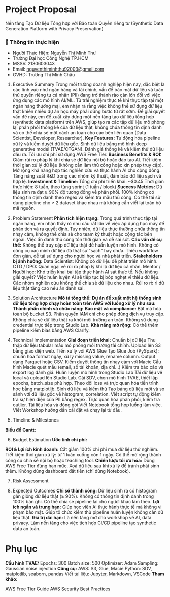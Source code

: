 



# Project Proposal

Nền tảng Tạo Dữ liệu Tổng hợp với Bảo toàn Quyền riêng tư (Synthetic Data Generation Platform with Privacy Preservation)





### 👤 Thông tin thực hiện
- Người Thực Hiện: Nguyễn Thị Minh Thư
- Trường Đại học Công Nghệ TP.HCM
- MSSV: 2180603043
- Email: nguyenthiminhthu92003@gmail.com
- GVHD: Trương Thị Minh Châu

1. Executive Summary
Trong môi trường doanh nghiệp hiện nay, đặc biệt là các lĩnh vực như ngân hàng và tài chính, vấn đề bảo mật dữ liệu và tuân thủ quyền riêng tư cá nhân (PII) đang trở thành rào cản lớn đối với việc ứng dụng các mô hình AI/ML. Từ trải nghiệm thực tế khi thực tập tại một ngân hàng thương mại, em nhận ra rằng việc không thể sử dụng dữ liệu thật khiến nhiều dự án học máy phải dừng bước từ rất sớm.
Để giải quyết vấn đề này, em đề xuất xây dựng một nền tảng tạo dữ liệu tổng hợp (synthetic data platform) trên AWS, giúp tạo ra các tập dữ liệu mô phỏng lại phân phối thống kê của dữ liệu thật, không chứa thông tin định danh và có thể chia sẻ một cách an toàn cho các bên liên quan (Data Scientist, Developer, Researcher).
**Key Features:**
Tự động hóa pipeline xử lý và kiểm duyệt dữ liệu gốc.
Sinh dữ liệu bằng mô hình deep generative model (TVAE/CTGAN).
Đánh giá thống kê và kiểm thử dữ liệu đầu ra.
Tối ưu chi phí sử dụng AWS Free Tier.
**Business Benefits & ROI:**
Giảm rủi ro pháp lý khi chia sẻ dữ liệu nội bộ hoặc đào tạo AI.
Tiết kiệm thời gian xử lý dữ liệu (không cần làm thủ công hoặc xin phép truy cập).
Mở rộng khả năng hợp tác nghiên cứu và thực hành AI cho cộng đồng.
Tăng năng suất R&D trong các nhóm kỹ thuật, đảm bảo dữ liệu sạch và hợp lệ.
**Investment & Timeline:**
Tổng chi phí triển khai: ~$0.45
Thời gian thực hiện: 8 tuần, theo từng sprint (1 tuần / block)
**Success Metrics:**
Dữ liệu sinh ra đạt ≥ 90% độ tương đồng về phân phối.
100% không có thông tin định danh theo regex và kiểm tra mẫu thủ công.
Có thể tái sử dụng pipeline cho ≥ 2 dataset khác nhau mà không cần viết lại toàn bộ mã nguồn.
2. Problem Statement
**Phân tích hiện trạng:**
Trong quá trình thực tập tại ngân hàng, em nhận thấy rõ nhu cầu rất lớn về việc áp dụng học máy để phân tích và ra quyết định. Tuy nhiên, dữ liệu thực thường chứa thông tin nhạy cảm, không thể chia sẻ cho team kỹ thuật hoặc cộng tác bên ngoài. Việc ẩn danh thủ công tốn thời gian và dễ sai sót.
**Các vấn đề cụ thể:**
Không thể truy cập dữ liệu thật để huấn luyện mô hình.
Không có công cụ xác minh dữ liệu đã thật sự "sạch" hay chưa.
Thiếu workflow đơn giản, dễ tái sử dụng cho người học và nhà phát triển.
**Stakeholders bị ảnh hưởng:**
Data Scientist: Không có dữ liệu để phát triển mô hình.
CTO / DPO: Quan ngại về rủi ro pháp lý khi lộ dữ liệu cá nhân.
Mentor / Người học: Khó triển khai bài tập thực hành AI sát thực tế.
Nếu không giải quyết?
Việc huấn luyện AI sẽ tiếp tục bị bóp nghẹt vì thiếu dữ liệu.
Các nhóm nghiên cứu không thể chia sẻ dữ liệu cho nhau.
Rủi ro rò rỉ dữ liệu thật tăng cao nếu ẩn danh sai.

3. Solution Architecture
**Mô tả tổng thể:**
**Dự án đề xuất một hệ thống sinh dữ liệu tổng hợp chạy hoàn toàn trên AWS với luồng xử lý như sau:**
**Thành phần chính và chức năng:**
**Bảo mật và compliance:**
Bật mã hóa toàn bộ bucket S3.
Phân quyền IAM chỉ cho phép đúng dịch vụ truy cập.
Không chia sẻ dữ liệu thật ra khỏi môi trường an toàn.
Không sử dụng credential trực tiếp trong Studio Lab.
**Khả năng mở rộng:**
Có thể thêm pipeline kiểm bias bằng AWS Clarify.
4. Technical Implementation
**Giai đoạn triển khai:**
Chuẩn bị dữ liệu
Thu thập dữ liệu tabular mẫu mô phỏng môi trường tài chính.
Upload lên S3 bằng giao diện web.
Tiền xử lý với AWS Glue
Tạo Glue Job (PySpark): chuẩn hóa format ngày, xử lý missing value, rename column.
Output dạng Parquet hoặc CSV.
Kiểm duyệt thông tin nhạy cảm với Macie
Cấu hình Macie quét mẫu (email, số tài khoản, địa chỉ...)
Kiểm tra báo cáo và export log đánh giá.
Huấn luyện mô hình trong Studio Lab
Tải dữ liệu về local và upload lên Studio Lab.
Cài SDV, chọn mô hình TVAE, thiết lập epochs, batch_size phù hợp.
Theo dõi loss và trực quan hóa tiến trình học bằng matplotlib.
Sinh dữ liệu và kiểm thử
Tạo bảng dữ liệu mới và so sánh với dữ liệu gốc về histogram, correlation.
Viết script tự động kiểm tra sự hiện diện của PII bằng regex.
Trực quan hóa phân phối, kiểm tra outlier.
Tài liệu hóa và đóng gói
Viết Notebook tổng hợp luồng làm việc.
Viết Workshop hướng dẫn cài đặt và chạy lại từ đầu.





5. Timeline & Milestones

**Biểu đồ Gantt:**




6. Budget Estimation
**Ước tính chi phí:**

**ROI & Lợi ích kinh doanh:**
Cắt giảm 100% chi phí mua dữ liệu thử nghiệm.
Tiết kiệm thời gian xử lý: từ 1 tuần xuống còn 1 ngày.
Có thể mở rộng thành công cụ chia sẻ nội bộ hoặc teaching tool.
**Chiến lược tối ưu hóa:**
Dùng AWS Free Tier đúng hạn mức.
Xoá dữ liệu sau khi xử lý để tránh phát sinh thêm.
Không dùng dashboard đắt tiền (chỉ dùng Notebook).

7. Risk Assessment

8. Expected Outcomes
**Chỉ số thành công:**
Dữ liệu sinh ra có histogram gần giống dữ liệu thật (≥ 90%).
Không có thông tin định danh trong 100% bản ghi.
Có thể chia sẻ pipeline lại cho người khác làm theo.
**Lợi ích ngắn và trung hạn:**
Giúp học viên AI thực hành thực tế mà không vi phạm bảo mật.
Giúp tổ chức kiểm thử pipeline huấn luyện không cần dữ liệu thật.
**Giá trị dài hạn:**
Là nền tảng mở cho workshop về AI, data privacy.
Làm nền tảng cho việc tích hợp CI/CD pipeline tạo synthetic data an toàn.






# Phụ lục
**Cấu hình TVAE:**
Epochs: 300
Batch size: 500
Optimizer: Adam
Sampling: Gaussian noise injection
**Công cụ:**
AWS: S3, Glue, Macie
Python: SDV, matplotlib, seaborn, pandas
Viết tài liệu: Jupyter, Markdown, VSCode
**Tham khảo:**

AWS Free Tier Guide
AWS Security Best Practices
